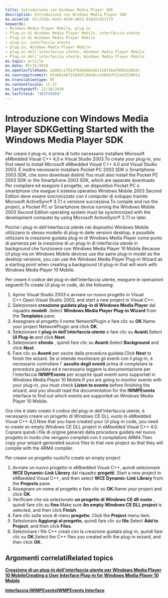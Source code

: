 ```yaml
---
title: Introduzione con Windows Media Player SDK
description: Introduzione con Windows Media Player SDK
ms.assetid: 47c333dc-dad3-4430-a053-016d2c931f74
keywords:
- Windows Media Player Mobile, plug-in
- Plug-in di Windows Media Player Mobile, interfaccia utente
- Plug-in di Windows Media Player Mobile
- plug-in, interfaccia utente
- plug-in, Windows Media Player Mobile
- plug-in dell'interfaccia utente, Windows Media Player Mobile
- Plug-in dell'interfaccia utente, Windows Media Player Mobile
ms.topic: article
ms.date: 05/31/2018
ms.openlocfilehash: 2a962c1f815f820a0b2e8125872baf9d02e301dc
ms.sourcegitcommit: 8fa6614b715bddf14648cce36d2df22e5232801a
ms.translationtype: MT
ms.contentlocale: it-IT
ms.lasthandoff: 12/10/2020
ms.locfileid: "103739303"
---
```

# <a name="getting-started-with-the-windows-media-player-sdk"></a><span data-ttu-id="5071a-110">Introduzione con Windows Media Player SDK</span><span class="sxs-lookup"><span data-stu-id="5071a-110">Getting Started with the Windows Media Player SDK</span></span>

<span data-ttu-id="5071a-111">Per creare il plug-in, è prima di tutto necessario installare Microsoft eMbedded Visual C++ 4,0 e Visual Studio 2003.</span><span class="sxs-lookup"><span data-stu-id="5071a-111">To create your plug-in, you first need to install Microsoft eMbedded Visual C++ 4.0 and Visual Studio 2003.</span></span> <span data-ttu-id="5071a-112">È inoltre necessario installare Pocket PC 2003 SDK o Smartphone 2003 SDK, che sono download distinti.</span><span class="sxs-lookup"><span data-stu-id="5071a-112">You must also install the Pocket PC 2003 SDK or the Smartphone 2003 SDK, which are separate downloads.</span></span> <span data-ttu-id="5071a-113">Per compilare ed eseguire il progetto, un dispositivo Pocket PC o smartphone che esegue il sistema operativo Windows Mobile 2003 Second Edition deve essere sincronizzato con il computer di sviluppo tramite Microsoft ActiveSync® 3.7.1 o versione successiva.</span><span class="sxs-lookup"><span data-stu-id="5071a-113">To compile and run the project, a Pocket PC or Smartphone device running the Windows Mobile 2003 Second Edition operating system must be synchronized with the development computer by using Microsoft ActiveSync® 3.7.1 or later.</span></span>

<span data-ttu-id="5071a-114">Poiché i plug-in dell'interfaccia utente nei dispositivi Windows Mobile utilizzano lo stesso modello di plug-in delle versioni desktop, è possibile utilizzare la creazione guidata plug-in di Windows Media Player come punto di partenza per la creazione di un plug-in di interfaccia utente in background che funzionerà con Windows Media Player 10 Mobile.</span><span class="sxs-lookup"><span data-stu-id="5071a-114">Because UI plug-ins on Windows Mobile devices use the same plug-in model as the desktop versions, you can use the Windows Media Player Plug-in Wizard as a starting point when creating a background UI plug-in that will work with Windows Media Player 10 Mobile.</span></span>

<span data-ttu-id="5071a-115">Per creare il codice del plug-in dell'interfaccia utente, eseguire le operazioni seguenti:</span><span class="sxs-lookup"><span data-stu-id="5071a-115">To create UI plug-in code, do the following:</span></span>

1.  <span data-ttu-id="5071a-116">Aprire Visual Studio 2003 e avviare un nuovo progetto in Visual C++.</span><span class="sxs-lookup"><span data-stu-id="5071a-116">Open Visual Studio 2003, and start a new project in Visual C++.</span></span>
2.  <span data-ttu-id="5071a-117">Selezionare **creazione guidata plug-in di Windows Media Player** dal riquadro **modelli** .</span><span class="sxs-lookup"><span data-stu-id="5071a-117">Select **Windows Media Player Plug-in Wizard** from the **Templates** pane.</span></span>
3.  <span data-ttu-id="5071a-118">Assegnare al progetto il nome NetworkPlugin e fare clic su **OK**.</span><span class="sxs-lookup"><span data-stu-id="5071a-118">Name your project NetworkPlugin and click **OK**.</span></span>
4.  <span data-ttu-id="5071a-119">Selezionare il **plug-in dell'interfaccia utente** e fare clic su **Avanti**.</span><span class="sxs-lookup"><span data-stu-id="5071a-119">Select **UI Plug-in** and click **Next**.</span></span>
5.  <span data-ttu-id="5071a-120">Selezionare **sfondo** , quindi fare clic su **Avanti**.</span><span class="sxs-lookup"><span data-stu-id="5071a-120">Select **Background** and click **Next**.</span></span>
6.  <span data-ttu-id="5071a-121">Fare clic su **Avanti** per uscire dalla procedura guidata.</span><span class="sxs-lookup"><span data-stu-id="5071a-121">Click **Next** to finish the wizard.</span></span> <span data-ttu-id="5071a-122">Se si intende monitorare gli eventi con il plug-in, è necessario controllare l' **ascolto degli eventi** prima di completare la procedura guidata ed è necessario leggere la documentazione per l'interfaccia **IWMPEvents** per scoprire quali eventi sono supportati in Windows Media Player 10 Mobile.</span><span class="sxs-lookup"><span data-stu-id="5071a-122">If you are going to monitor events with your plug-in, you must check **Listen to events** before finishing the wizard, and you should read the documentation for the **IWMPEvents** interface to find out which events are supported on Windows Media Player 10 Mobile.</span></span>

<span data-ttu-id="5071a-123">Ora che è stato creato il codice del plug-in dell'interfaccia utente, è necessario creare un progetto di Windows CE DLL vuoto in eMbedded Visual C++ 4,0.</span><span class="sxs-lookup"><span data-stu-id="5071a-123">Now that you have created your UI plug-in code, you need to create an empty Windows CE DLL project in eMbedded Visual C++ 4.0.</span></span> <span data-ttu-id="5071a-124">Copiare quindi i file di origine generati dalla procedura guidata nel nuovo progetto in modo che vengano compilati con il compilatore ARM4.</span><span class="sxs-lookup"><span data-stu-id="5071a-124">Then copy your wizard-generated source files to that new project so that they will compile with the ARM4 compiler.</span></span>

<span data-ttu-id="5071a-125">Per creare un progetto vuoto</span><span class="sxs-lookup"><span data-stu-id="5071a-125">To create an empty project</span></span>

1.  <span data-ttu-id="5071a-126">Avviare un nuovo progetto in eMbedded Visual C++, quindi selezionare **WCE Dynamic-Link Library** dal riquadro **progetti** .</span><span class="sxs-lookup"><span data-stu-id="5071a-126">Start a new project in eMbedded Visual C++, and then select **WCE Dynamic-Link Library** from the **Projects** pane.</span></span>
2.  <span data-ttu-id="5071a-127">Assegnare un nome al progetto e fare clic su **OK**.</span><span class="sxs-lookup"><span data-stu-id="5071a-127">Name your project and click **OK**.</span></span>
3.  <span data-ttu-id="5071a-128">Verificare che sia selezionato **un progetto di Windows CE dll vuoto** , quindi fare clic su **fine**.</span><span class="sxs-lookup"><span data-stu-id="5071a-128">Make sure **An empty Windows CE DLL project** is selected, and then click **Finish**.</span></span>
4.  <span data-ttu-id="5071a-129">Fare clic sulla voce di menu **progetto** .</span><span class="sxs-lookup"><span data-stu-id="5071a-129">Click the **Project** menu item.</span></span>
5.  <span data-ttu-id="5071a-130">Selezionare **Aggiungi al progetto**, quindi fare clic su **file**.</span><span class="sxs-lookup"><span data-stu-id="5071a-130">Select **Add to Project**, and then click **Files**.</span></span>
6.  <span data-ttu-id="5071a-131">Selezionare i file C++ creati con la creazione guidata plug-in, quindi fare clic su **OK**.</span><span class="sxs-lookup"><span data-stu-id="5071a-131">Select the C++ files you created with the plug-in wizard, and then click **OK**.</span></span>

## <a name="related-topics"></a><span data-ttu-id="5071a-132">Argomenti correlati</span><span class="sxs-lookup"><span data-stu-id="5071a-132">Related topics</span></span>

<dl> <dt>

[<span data-ttu-id="5071a-133">**Creazione di un plug-in dell'interfaccia utente per Windows Media Player 10 Mobile**</span><span class="sxs-lookup"><span data-stu-id="5071a-133">**Creating a User Interface Plug-in for Windows Media Player 10 Mobile**</span></span>](creating-a-user-interface-plug-in-for-windows-media-player-10-mobile.md)
</dt> <dt>

[<span data-ttu-id="5071a-134">**Interfaccia IWMPEvents**</span><span class="sxs-lookup"><span data-stu-id="5071a-134">**IWMPEvents Interface**</span></span>](/previous-versions/windows/desktop/api/wmp/nn-wmp-iwmpevents)
</dt> </dl>

 

 




